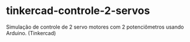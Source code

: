 # tinkercad-controle-2-servos
Simulação de controle de 2 servo motores com 2 potenciômetros usando Arduino. (Tinkercad)
